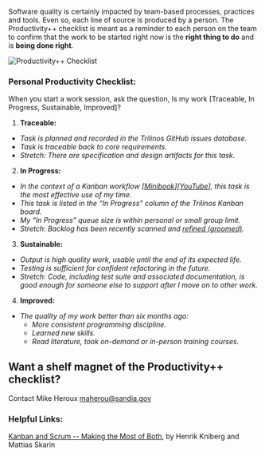 Software quality is certainly impacted by team-based processes, practices and tools.  Even so, each line of source is produced by a person.  The Productivity++ checklist is meant as a reminder to each person on the team to confirm that the work to be started right now is the **right thing to do** and is **being done right**.

![Productivity++ Checklist](http://www.sandia.gov/~maherou/images/PPPMagnet.jpg)

### Personal Productivity Checklist:
When you start a work session, ask the question, Is my work [Traceable, In Progress, Sustainable, Improved]?

1. **Traceable:** 
  * _Task is planned and recorded in the Trilinos GitHub issues database._
  * _Task is traceable back to core requirements._
  * _Stretch: There are specification and design artifacts for this task._
2. **In Progress:**
 * _In the context of a Kanban workflow [[Minibook](http://www.infoq.com/minibooks/kanban-scrum-minibook)][[YouTube](https://www.youtube.com/watch?v=5By0zzn2zNg)], this task is the most effective use of my time._
 * _This task is listed in the “In Progress” column of the Trilinos Kanban board._
 * _My “In Progress” queue size is within personal or small group limit._
 * _Stretch: Backlog has been recently scanned and [refined (groomed)](http://www.leadingagile.com/2014/11/replacing-backlog-grooming/)._
3. **Sustainable:**
 * _Output is high quality work, usable until the end of its expected life._
 * _Testing is sufficient for confident refactoring in the future._
 * _Stretch: Code, including test suite and associated documentation, is good enough for someone else to support after I move on to other work._
4. **Improved:**
 * _The quality of my work better than six months ago:_
    * _More consistent programming discipline._ 
    * _Learned new skills._
    * _Read literature, took on-demand or in-person training courses._

## Want a shelf magnet of the Productivity++ checklist?
Contact Mike Heroux <maherou@sandia.gov>

### Helpful Links:

[Kanban and Scrum -- Making the Most of Both](http://www.infoq.com/minibooks/kanban-scrum-minibook), by Henrik Kniberg and Mattias Skarin